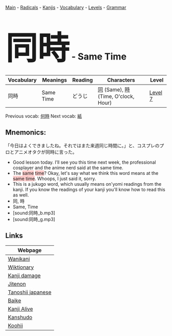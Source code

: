 <style> bigfont {font-size: 100px}</style>
[Main](../README.md) -
[Radicals](../radicals.md) -
[Kanjis](../kanjis.md) -
[Vocabulary](../vocabulary.md) -
[Levels](../levels.md) -
[Grammar](../grammar.md)
# <bigfont> 同時</bigfont> - Same Time 

| Vocabulary | Meanings | Reading | Characters | Level |
| --- | --- | --- | --- | --- |
| 同時 | Same Time | どうじ |  [同](../kanjis/同.md) (Same), [時](../kanjis/時.md) (Time, O'clock, Hour) | [Level 7](../levels/wk_level7.md) |

Previous vocab: [何時](何時.md) Next vocab: [紙](紙.md) 

## Mnemonics:
「今日はよくできましたね。それではまた来週同じ時間に。」と、コスプレのプロとアニメオタクが同時に言った。
* Good lesson today. I’ll see you this time next week, the professional cosplayer and the anime nerd said at the same time.
* The <span style="background-color:#ffcccb"> same</span> <span style="background-color:#ffcccb"> time</span>? Okay, let's say what we think this word means at the <span style="background-color:#ffcccb"> same time</span>. Whoops, I just said it, sorry.
* This is a jukugo word, which usually means on'yomi readings from the kanji. If you know the readings of your kanji you'll know how to read this as well.
* 同, 時
* Same, Time
* [sound:同時_b.mp3]
* [sound:同時_g.mp3]


## Links 

| Webpage |
| --- |
| [Wanikani          ](https://www.wanikani.com/kanji/同時) |
| [Wiktionary        ](https://en.wiktionary.org/wiki/同時) |
| [Kanji damage      ](http://www.kanjidamage.com/kanji/search?utf8=✓&q=同時) |
| [Jitenon           ](https://jitenon.com/kanji/同時) |
| [Tanoshii japanese ](https://www.tanoshiijapanese.com/dictionary/kanji.cfm?k=同時) |
| [Baike             ](https://baike.baidu.com/item/同時) |
| [Kanji Alive       ](https://app.kanjialive.com/同時) |
| [Kanshudo          ](https://www.kanshudo.com/searchmn?q=同時) |
| [Koohii            ](https://kanji.koohii.com/study/kanji/同時) |
